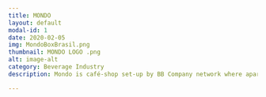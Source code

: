 ```yaml
---
title: MONDO 
layout: default
modal-id: 1
date: 2020-02-05
img: MondoBoxBrasil.png
thumbnail: MONDO LOGO .png
alt: image-alt
category: Beverage Industry
description: Mondo is café-shop set-up by BB Company network where apart from buying tasty and diverse coffee, coffee aficionados will extend their passion beyond a cup of coffee in a good company of their friends.

---
```

